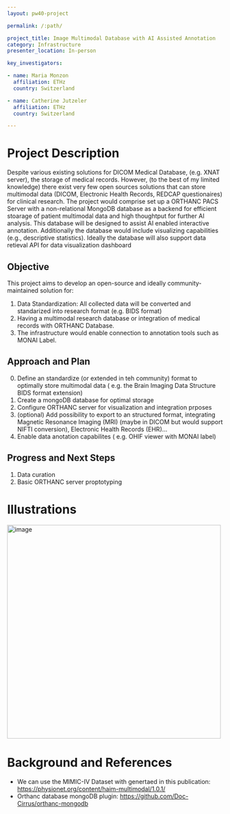 ```yaml
---
layout: pw40-project

permalink: /:path/

project_title: Image Multimodal Database with AI Assisted Annotation
category: Infrastructure
presenter_location: In-person

key_investigators:

- name: Maria Monzon
  affiliation: ETHz
  country: Switzerland

- name: Catherine Jutzeler
  affiliation: ETHz
  country: Switzerland

---
```


# Project Description

<!-- Add a short paragraph describing the project. -->

Despite various existing solutions for DICOM Medical Database, (e.g. XNAT server), the storage of medical records.
However, (to the best of my limited knowledge) there exist very few open sources solutions that can store multimodal data (DICOM, Electronic Health Records, REDCAP questionaires) for clinical research.
The project would comprise set up a ORTHANC PACS Server with a non-relational MongoDB database as a backend for efficient stoarage of patient multimodal data and high thoughtput for further AI analysis. This database will be designed to assist AI enabled interactive annotation. Additionally the database would include visualizing capabilities (e.g., descriptive statistics). Ideally the database will also support data retieval API for data visualization dashboard

## Objective

<!-- Describe here WHAT you would like to achieve (what you will have as end result). -->

This project aims to develop an open-source and ideally community-maintained solution for:

1. Data Standardization: All collected data will be converted and standarized into research format (e.g. BIDS format)
2. Having a multimodal research database or integration of medical records with ORTHANC Database.
3. The infrastructure would enable connection to annotation tools such as MONAI Label.


## Approach and Plan

<!-- Describe here HOW you would like to achieve the objectives stated above. -->

0.  Define an standardize (or extended in teh community) format to optimally store multimodal data  ( e.g. the Brain Imaging Data Structure BIDS format extension)
1.  Create a mongoDB database for optimal storage
2.  Configure ORTHANC server for visualization and integration prposes
3.  (optional) Add possibility to export to an structured format, integrating Magnetic Resonance Imaging (MRI) (maybe in DICOM but would support NIFTI conversion), Electronic Health Records (EHR)...
4.  Enable data anotation capabilites ( e.g.  OHIF viewer with MONAI label)

## Progress and Next Steps

<!-- Update this section as you make progress, describing of what you have ACTUALLY DONE.
     If there are specific steps that you could not complete then you can describe them here, too. -->

1.  Data curation
2.  Basic ORTHANC server proptotyping

# Illustrations

<!-- Add pictures and links to videos that demonstrate what has been accomplished. -->

<img width="499" alt="image" src="https://github.com/NA-MIC/ProjectWeek/assets/50300669/c6a540c4-77b5-4042-bf93-8b85fc4856ad">

# Background and References

<!-- If you developed any software, include link to the source code repository.
     If possible, also add links to sample data, and to any relevant publications. -->

*   We can use the MIMIC-IV Dataset with genertaed in this publication:
    <https://physionet.org/content/haim-multimodal/1.0.1/>
*   Orthanc database mongoDB plugin: <https://github.com/Doc-Cirrus/orthanc-mongodb>
